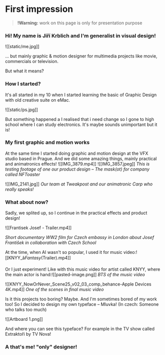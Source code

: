 # First impression

> **!Warning:** work on this page is only for presentation purpose


### Hi! My name is Jiří Krblich and I'm generalist in visual design!

![[static/me.jpg]]

... but mainly graphic & motion designer for multimedia projects like movie, commercials or television.

But what it means? 

### How I started?

It's all started in my 10 when I started learning the basic of Graphic Design with old creative suite on eMac.

![[static/ps.jpg]]

But something happened a I realised that i need change so I gone to high school where I can study electronics. It's maybe sounds unimportant but it is!

### My first graphic and motion works

At the same time I started doing graphic and motion design at the VFX studio based in Prague. And we did some amazing things, mainly practical and animatronics effects!
![[IMG_3879.mp4]]
![[IMG_3857.jpeg]]
*This is testing footage of one our product design – The mask(ot) for company called NFToaster*

![[IMG_2141.jpg]]
*Our team at Tweakpost and our animatronic Carp who really speaks!*

### What about now?

Sadly, we splited up, so I continue in the practical effects and product design!

![[Frantisek Josef - Trailer.mp4]]

*Short documentary WW2 film for Czech embassy in London about Josef František in collaboration with Czech School*



At the time, when AI wasn't so popular, I used it for music video:![[KNYY_â_Fantasy_(Trailer).mp4]]

Or I just experiment! Like with this music video for artist called KNYY, where the main actor is hand:![[pasted-image.png]]
*BTS of the music video*

![[KNYY_NowOrNever_Scene25_v02_03_comp_behance-Apple Devices 4K.mp4]]
*One of the scenes in final music video*


Is it this projects too boring? Maybe. And I'm sometimes bored of my work too! So I decided to design my own typeface – Mluvka! (In czech: Someone who talks too much)

![[Artboard 1.png]]

And where you can see this typeface? For example in the TV show called Extraktoři by TV Nova!




### A that's me! "only" designer!
